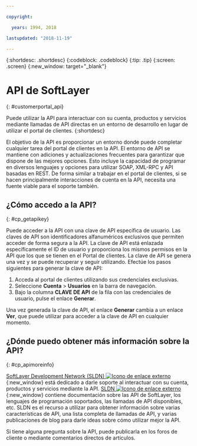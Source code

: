 ```yaml
---

copyright:

  years: 1994, 2018

lastupdated: "2018-11-19"

---
```


{:shortdesc: .shortdesc}
{:codeblock: .codeblock}
{:tip: .tip}
{:screen: .screen}
{:new_window: target="_blank"}


# API de SoftLayer
{: #customerportal_api}

Puede utilizar la API para interactuar con su cuenta, productos y servicios mediante llamadas de API directas en un entorno de desarrollo en lugar de utilizar el portal de clientes.
{:shortdesc}

El objetivo de la API es proporcionar un entorno donde puede completar cualquier tarea del portal de clientes en la API. El entorno de API se mantiene con adiciones y actualizaciones frecuentes para garantizar que dispone de las mejores opciones. Esto incluye la capacidad de programar en diversos lenguajes y opciones para utilizar SOAP, XML-RPC y API basadas en REST. De forma similar a trabajar en el portal de clientes, si se hacen principalmente interacciones de cuenta en la API, necesita una fuente viable para el soporte también.

## ¿Cómo accedo a la API?
{: #cp_getapikey}

Puede acceder a la API con una clave de API específica de usuario. Las claves de API son identificadores alfanuméricos exclusivos que permiten acceder de forma segura a la API. La clave de API está enlazada específicamente el ID de usuario y proporciona los mismos permisos en la API que los que se tienen en el Portal de clientes. La clave de API se genera una vez y se puede recuperar y seguir utilizando. Efectúe los pasos siguientes para generar la clave de API:

1. Acceda al portal de clientes utilizando sus credenciales exclusivas.
2. Seleccione **Cuenta** > **Usuarios** en la barra de navegación.
3. Bajo la columna **CLAVE DE API** de la fila con las credenciales de usuario, pulse el enlace **Generar**.

Una vez generada la clave de API, el enlace **Generar** cambia a un enlace **Ver**, que puede utilizar para acceder a la clave de API en cualquier momento.

## ¿Dónde puedo obtener más información sobre la API?
{: #cp_apimoreinfo}

[SoftLayer Development Network (SLDN) ![Icono de enlace externo](../icons/launch-glyph.svg)](http://sldn.softlayer.com/){:new_window} está dedicado a darle soporte al interactuar con su cuenta, productos y servicios mediante la API. [SLDN ![Icono de enlace externo](../icons/launch-glyph.svg)](http://sldn.softlayer.com/){:new_window} contiene documentación sobre las API de SoftLayer, los lenguajes de programación soportados, las llamadas de API disponibles, etc. SLDN es el recurso a utilizar para obtener información sobre varias características de API, una lista completa de llamadas de API, y varias publicaciones de blog para darle ideas sobre cómo utilizar mejor la API.


Si tiene alguna pregunta sobre la API, puede publicarla en los foros de cliente o mediante comentarios directos de artículos.
